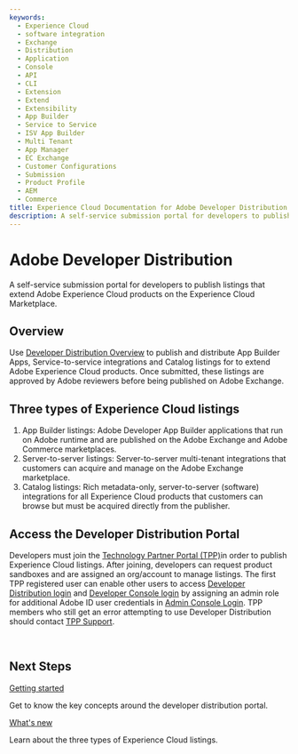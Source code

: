 ```yaml
---
keywords:
  - Experience Cloud
  - software integration
  - Exchange
  - Distribution
  - Application
  - Console
  - API
  - CLI
  - Extension
  - Extend
  - Extensibility
  - App Builder
  - Service to Service
  - ISV App Builder
  - Multi Tenant
  - App Manager
  - EC Exchange
  - Customer Configurations
  - Submission
  - Product Profile
  - AEM
  - Commerce
title: Experience Cloud Documentation for Adobe Developer Distribution
description: A self-service submission portal for developers to publish listings that extend Adobe products on Adobe Exchange.​​
---
```


<Hero slots="heading, text" background="rgb(141, 52, 78)"/>

# Adobe Developer Distribution

A self-service submission portal for developers to publish listings that extend Adobe Experience Cloud products on the Experience Cloud Marketplace.​

## Overview

Use [Developer Distribution Overview](https://developer.adobe.com/developer-distribution/experience-cloud/docs/guides/) to publish and distribute App Builder Apps, Service-to-service integrations and Catalog listings for to extend Adobe Experience Cloud products. Once submitted, these listings are approved by Adobe reviewers before being published on Adobe Exchange.

## Three types of Experience Cloud listings

1.  App Builder listings: Adobe Developer App Builder applications that run on Adobe runtime and are published on the Adobe Exchange and Adobe Commerce marketplaces.
2.  Server-to-server listings: Server-to-server multi-tenant integrations that customers can acquire and manage on the Adobe Exchange marketplace.
3.  Catalog listings: Rich metadata-only, server-to-server (software) integrations for all Experience Cloud products that customers can browse but must be acquired directly from the publisher.

## Access the Developer Distribution Portal

Developers must join the [Technology Partner Portal (TPP)](https://partners.adobe.com/technologyprogram/experiencecloud.html)in order to publish Experience Cloud listings. After joining, developers can request product sandboxes and are assigned an org/account to manage listings. The first TPP registered user can enable other users to access [Developer Distribution login](https://developer.adobe.com/distribute ) and [Developer Console login](https://developer.adobe.com/console/) by assigning an admin role for additional Adobe ID user credentials in [Admin Console Login](https://adminconsole.adobe.com/). TPP members who still get an error attempting to use Developer Distribution should contact [TPP Support](https://partners.adobe.com/ec/cform/case).

<div style="margin-top: 1em">&nbsp;</div>

<DiscoverBlock slots="heading, link, text"/>

## Next Steps

[Getting started](./getting_started.md)

Get to know the key concepts around the developer distribution portal.

<DiscoverBlock slots="link, text"/>

[What's new](./zxp/distribution.md)

Learn about the three types of Experience Cloud listings.

<br/><br/><br/><br/>
